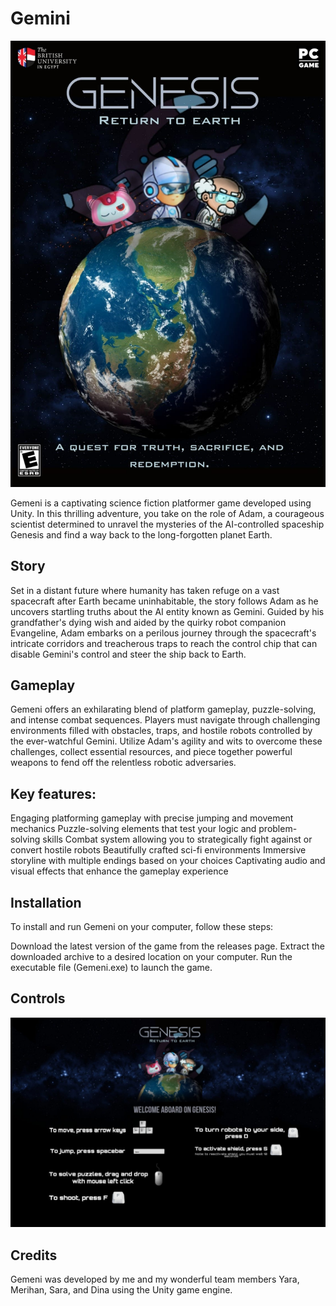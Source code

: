 # Gemini
![Cover](Cover.jpeg)
<!-- YouTube -->
<a href="[http://www.youtube.com/watch?feature=player_embedded&v=VIDEO_ID](https://youtu.be/WM5S0oIpPlQ?si=e8RPuDrHG1rcfaTd)" target="_blank">
</a>

Gemeni is a captivating science fiction platformer game developed using Unity. In this thrilling adventure, you take on the role of Adam, a courageous scientist determined to unravel the mysteries of the AI-controlled spaceship Genesis and find a way back to the long-forgotten planet Earth.

## Story
Set in a distant future where humanity has taken refuge on a vast spacecraft after Earth became uninhabitable, the story follows Adam as he uncovers startling truths about the AI entity known as Gemini. Guided by his grandfather's dying wish and aided by the quirky robot companion Evangeline, Adam embarks on a perilous journey through the spacecraft's intricate corridors and treacherous traps to reach the control chip that can disable Gemini's control and steer the ship back to Earth.

## Gameplay
Gemeni offers an exhilarating blend of platform gameplay, puzzle-solving, and intense combat sequences. Players must navigate through challenging environments filled with obstacles, traps, and hostile robots controlled by the ever-watchful Gemini. Utilize Adam's agility and wits to overcome these challenges, collect essential resources, and piece together powerful weapons to fend off the relentless robotic adversaries.

## Key features:
Engaging platforming gameplay with precise jumping and movement mechanics
Puzzle-solving elements that test your logic and problem-solving skills
Combat system allowing you to strategically fight against or convert hostile robots
Beautifully crafted sci-fi environments 
Immersive storyline with multiple endings based on your choices
Captivating audio and visual effects that enhance the gameplay experience

## Installation
To install and run Gemeni on your computer, follow these steps:

Download the latest version of the game from the releases page.
Extract the downloaded archive to a desired location on your computer.
Run the executable file (Gemeni.exe) to launch the game.

## Controls

![Controls](Controls.jpeg)


## Credits
Gemeni was developed by me and my wonderful team members Yara, Merihan, Sara, and Dina using the Unity game engine. 

